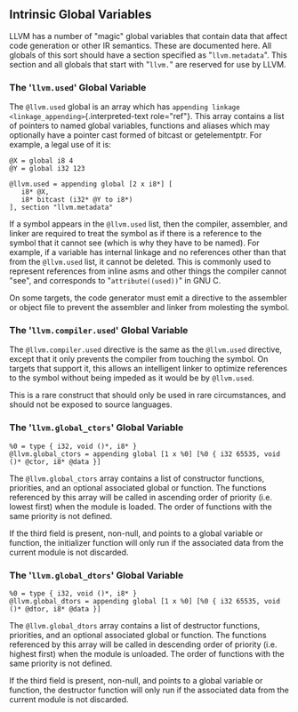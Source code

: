 Intrinsic Global Variables
--------------------------

LLVM has a number of \"magic\" global variables that contain data that
affect code generation or other IR semantics. These are documented here.
All globals of this sort should have a section specified as
\"`llvm.metadata`\". This section and all globals that start with
\"`llvm.`\" are reserved for use by LLVM.

### The \'`llvm.used`\' Global Variable

The `@llvm.used` global is an array which has
`appending linkage <linkage_appending>`{.interpreted-text role="ref"}.
This array contains a list of pointers to named global variables,
functions and aliases which may optionally have a pointer cast formed of
bitcast or getelementptr. For example, a legal use of it is:

``` {.llvm}
@X = global i8 4
@Y = global i32 123

@llvm.used = appending global [2 x i8*] [
   i8* @X,
   i8* bitcast (i32* @Y to i8*)
], section "llvm.metadata"
```

If a symbol appears in the `@llvm.used` list, then the compiler,
assembler, and linker are required to treat the symbol as if there is a
reference to the symbol that it cannot see (which is why they have to be
named). For example, if a variable has internal linkage and no
references other than that from the `@llvm.used` list, it cannot be
deleted. This is commonly used to represent references from inline asms
and other things the compiler cannot \"see\", and corresponds to
\"`attribute((used))`\" in GNU C.

On some targets, the code generator must emit a directive to the
assembler or object file to prevent the assembler and linker from
molesting the symbol.

### The \'`llvm.compiler.used`\' Global Variable

The `@llvm.compiler.used` directive is the same as the `@llvm.used`
directive, except that it only prevents the compiler from touching the
symbol. On targets that support it, this allows an intelligent linker to
optimize references to the symbol without being impeded as it would be
by `@llvm.used`.

This is a rare construct that should only be used in rare circumstances,
and should not be exposed to source languages.

### The \'`llvm.global_ctors`\' Global Variable

``` {.llvm}
%0 = type { i32, void ()*, i8* }
@llvm.global_ctors = appending global [1 x %0] [%0 { i32 65535, void ()* @ctor, i8* @data }]
```

The `@llvm.global_ctors` array contains a list of constructor functions,
priorities, and an optional associated global or function. The functions
referenced by this array will be called in ascending order of priority
(i.e. lowest first) when the module is loaded. The order of functions
with the same priority is not defined.

If the third field is present, non-null, and points to a global variable
or function, the initializer function will only run if the associated
data from the current module is not discarded.

### The \'`llvm.global_dtors`\' Global Variable

``` {.llvm}
%0 = type { i32, void ()*, i8* }
@llvm.global_dtors = appending global [1 x %0] [%0 { i32 65535, void ()* @dtor, i8* @data }]
```

The `@llvm.global_dtors` array contains a list of destructor functions,
priorities, and an optional associated global or function. The functions
referenced by this array will be called in descending order of priority
(i.e. highest first) when the module is unloaded. The order of functions
with the same priority is not defined.

If the third field is present, non-null, and points to a global variable
or function, the destructor function will only run if the associated
data from the current module is not discarded.

